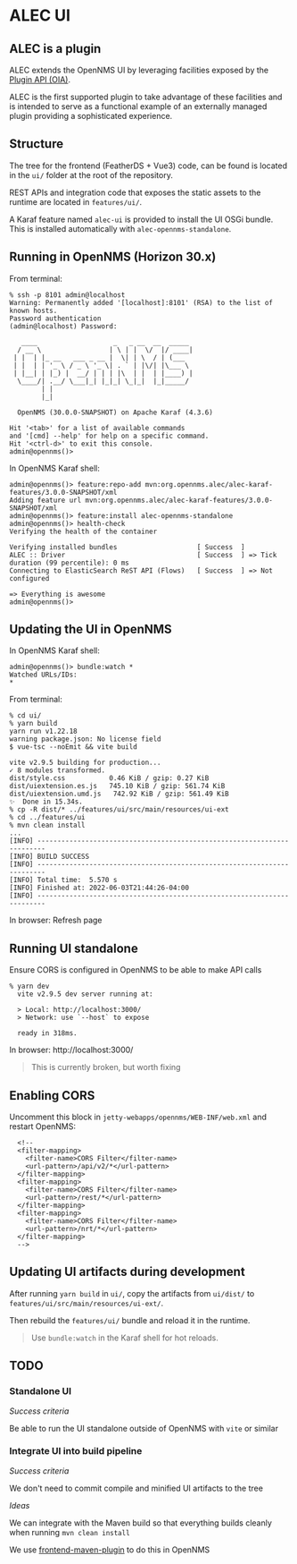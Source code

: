 # ALEC UI

## ALEC is a plugin

ALEC extends the OpenNMS UI by leveraging facilities exposed by the [Plugin API (OIA)](https://github.com/OpenNMS/opennms-integration-api).

ALEC is the first supported plugin to take advantage of these facilities and is intended to serve as a functional example of an externally managed plugin providing a sophisticated experience.

## Structure

The tree for the frontend (FeatherDS + Vue3) code, can be found is located in the `ui/` folder at the root of the repository.

REST APIs and integration code that exposes the static assets to the runtime are located in `features/ui/`.

A Karaf feature named `alec-ui` is provided to install the UI OSGi bundle.
This is installed automatically with `alec-opennms-standalone`.

## Running in OpenNMS (Horizon 30.x)

From terminal:
```
% ssh -p 8101 admin@localhost
Warning: Permanently added '[localhost]:8101' (RSA) to the list of known hosts.
Password authentication
(admin@localhost) Password: 

   ____                   _   _ __  __  _____  
  / __ \                 | \ | |  \/  |/ ____| 
 | |  | |_ __   ___ _ __ |  \| | \  / | (___   
 | |  | | '_ \ / _ \ '_ \| . ` | |\/| |\___ \  
 | |__| | |_) |  __/ | | | |\  | |  | |____) | 
  \____/| .__/ \___|_| |_|_| \_|_|  |_|_____/  
        | |                                    
        |_|                                    

  OpenNMS (30.0.0-SNAPSHOT) on Apache Karaf (4.3.6)

Hit '<tab>' for a list of available commands
and '[cmd] --help' for help on a specific command.
Hit '<ctrl-d>' to exit this console.
admin@opennms()>
```

In OpenNMS Karaf shell:
```
admin@opennms()> feature:repo-add mvn:org.opennms.alec/alec-karaf-features/3.0.0-SNAPSHOT/xml                                                                                                          
Adding feature url mvn:org.opennms.alec/alec-karaf-features/3.0.0-SNAPSHOT/xml
admin@opennms()> feature:install alec-opennms-standalone 
admin@opennms()> health-check                                                                                                                                                                          
Verifying the health of the container

Verifying installed bundles                    [ Success  ]
ALEC :: Driver                                 [ Success  ] => Tick duration (99 percentile): 0 ms
Connecting to ElasticSearch ReST API (Flows)   [ Success  ] => Not configured

=> Everything is awesome
admin@opennms()>                                                                                                   
```

## Updating the UI in OpenNMS

In OpenNMS Karaf shell:
```
admin@opennms()> bundle:watch *
Watched URLs/IDs: 
*                                                                                             
```

From terminal:
```
% cd ui/
% yarn build
yarn run v1.22.18
warning package.json: No license field
$ vue-tsc --noEmit && vite build

vite v2.9.5 building for production...
✓ 8 modules transformed.
dist/style.css           0.46 KiB / gzip: 0.27 KiB
dist/uiextension.es.js   745.10 KiB / gzip: 561.74 KiB
dist/uiextension.umd.js   742.92 KiB / gzip: 561.49 KiB
✨  Done in 15.34s.
% cp -R dist/* ../features/ui/src/main/resources/ui-ext
% cd ../features/ui
% mvn clean install
...
[INFO] ------------------------------------------------------------------------
[INFO] BUILD SUCCESS
[INFO] ------------------------------------------------------------------------
[INFO] Total time:  5.570 s
[INFO] Finished at: 2022-06-03T21:44:26-04:00
[INFO] ------------------------------------------------------------------------
```

In browser:
Refresh page

## Running UI standalone

Ensure CORS is configured in OpenNMS to be able to make API calls

```
% yarn dev
  vite v2.9.5 dev server running at:

  > Local: http://localhost:3000/
  > Network: use `--host` to expose

  ready in 318ms.

```

In browser:
http://localhost:3000/

> This is currently broken, but worth fixing

## Enabling CORS

Uncomment this block in `jetty-webapps/opennms/WEB-INF/web.xml` and restart OpenNMS:
```
  <!--
  <filter-mapping>
    <filter-name>CORS Filter</filter-name>
    <url-pattern>/api/v2/*</url-pattern>
  </filter-mapping>
  <filter-mapping>
    <filter-name>CORS Filter</filter-name>
    <url-pattern>/rest/*</url-pattern>
  </filter-mapping>
  <filter-mapping>
    <filter-name>CORS Filter</filter-name>
    <url-pattern>/nrt/*</url-pattern>
  </filter-mapping>
  -->
```

## Updating UI artifacts during development

After running `yarn build` in `ui/`, copy the artifacts from `ui/dist/` to `features/ui/src/main/resources/ui-ext/`.

Then rebuild the `features/ui/` bundle and reload it in the runtime.

> Use `bundle:watch` in the Karaf shell for hot reloads.

## TODO

### Standalone UI

*Success criteria*

Be able to run the UI standalone outside of OpenNMS with `vite` or similar

### Integrate UI into build pipeline

*Success criteria*

We don't need to commit compile and minified UI artifacts to the tree

*Ideas*

We can integrate with the Maven build so that everything  builds cleanly when running `mvn clean install`

We use [frontend-maven-plugin](https://github.com/eirslett/frontend-maven-plugin) to do this in OpenNMS
